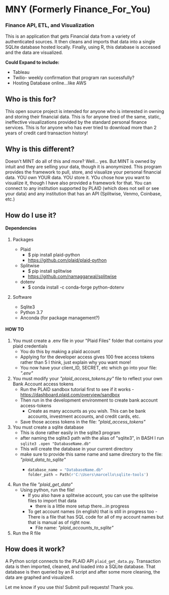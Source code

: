 # MNY (Formerly Finance_For_You)
### Finance API, ETL, and Visualization 
This is an application that gets Financial data from a variety of authenticated sources. It then cleans and imports that data into a single SQLite database hosted locally. Finally, using R, this database is accessed and the data are visualized.

**Could Expand to include:**
  - Tableau
  - Twilio- weekly confirmation that program ran sucessfully?
  - Hosting Database online...like AWS

## Who is this for?
This open source project is intended for anyone who is interested in owning and storing their financial data. This is for anyone tired of the same, static, ineffective visualizations provided by the standard personal finance services. This is for anyone who has ever tried to download more than 2 years of credit card transaction history!

## Why is this different?
Doesn't MINT do all of this and more? Well... yes. But MINT is owned by intuit and they are selling your data, though it is anonymized.
This program provides the framework to pull, store, and visualize your personal financial data. YOU own YOUR data. YOU store it. YOu chose how you want to visualize it, though I have also provided a framework for that. You can connect to any institution supported by PLAID (which does not sell or see your data) and any institution that has an API (Splitwise, Venmo, Coinbase, etc.)

## How do I use it?

#### Dependencies

1. Packages
    - Plaid
        - $ pip install plaid-python
        - https://github.com/plaid/plaid-python
    - Splitwise
        - $ pip install splitwise
        - https://github.com/namaggarwal/splitwise
    - dotenv
        - $ conda install -c conda-forge python-dotenv

2. Software 
    - Sqlite3
    - Python 3.7
    - Anconda (for package management?)

#### HOW TO

1. You must create a .env file in your "Plaid Files" folder that contains your plaid credentials
    - You do this by making a plaid account
    - Applying for the developer access gives 100 free access tokens rather than 5 I think, just explain why you want more!
    - You now have your client_ID, SECRET, etc which go into your file: *".env"*
2. You must modify your *"plaid_access_tokens.py"* file to reflect your own Bank Account access tokens
    - Run the PLAID sandbox tutorial first to see if it works
      -https://dashboard.plaid.com/overview/sandbox
    - Then run in the development environment to create bank account access-tokens
      - Create as many accounts as you wish. This can be bank accounts, investment accounts, and credit cards, etc.
    - Save those access tokens in the file: *"plaid_access_tokens"*
2. You must create a sqlite database
    - This is done rather easily in the sqlite3 program
    - after naming the sqlite3 path with the alias of "sqlite3", in BASH I run `sqlite3 .open "DatabaseName.db"`
    - This will create the database in your current directory
    - make sure to provide this same name and same directory to the file: *"plaid_data_to_sqlite"*
      - ```python
        database_name = "DatabaseName.db"
        folder_path = Path(r'C:\Users\marcello\sqlite-tools')
        ````
3. Run the file *"plaid_get_data"*
    - Using python, run the file!
      - If you also have a splitwise account, you can use the splitwise files to import that data
          - there is a little more setup there...in progress
      - To get account names (in english) that is still in progress too
          -There is a file that has SQL code for all of my account names but that is manual as of right now.
          - File name: *"plaid_accounts_to_sqlite"*
4. Run the R file
        
## How does it work?
A Python script connects to the PLAID API `plaid_get_data.py`. Transaction data is then imported, cleaned, and loaded into a SQLite database. That database is then queried by an R script and after some more cleaning, the data are graphed and visualized.

Let me know if you use this! Submit pull requests!
Thank you.
